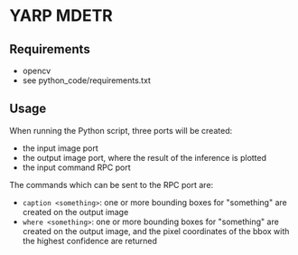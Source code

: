 # YARP MDETR

## Requirements
- opencv
- see python_code/requirements.txt

## Usage
When running the Python script, three ports will be created:
- the input image port
- the output image port, where the result of the inference is plotted
- the input command RPC port

The commands which can be sent to the RPC port are:
- `caption <something>`: one or more bounding boxes for "something" are created on the output image
- `where <something>`: one or more bounding boxes for "something" are created on the output image, and the pixel coordinates of the bbox with the highest confidence are returned
